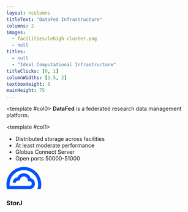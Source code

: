 ```yaml
---
layout: ncolumns
titleText: "DataFed Infrastructure"
columns: 2
images:
  - facilities/lehigh-cluster.png
  - null
titles:
  - null
  - "Ideal Computational Infrastructure"
titleClicks: [0, 1]
columnWidths: [1.5, 2]
textboxHeight: 0
mainHeight: 75
---
```


<template #col0>
**DataFed** is a federated research data management platform.
</template>

<template #col1>
<div v-click="1"  class="flex flex-col h-full">
  <div v-click="1" class="text-left gap-4 flex-1">
    <ul class="list-disc pl-4">
      <li>Distributed storage across facilities</li> 
      <li>At least moderate performance</li>
      <li>Globus Connect Server</li>
      <li>Open ports 50000-51000</li>
    </ul>
  </div>
  <div v-click="2" class="flex-1 flex justify-center items-center">
    <div class="flex flex-col items-center">
      <img src="/public/icon/storj.svg" class="h-[100px] object-contain" alt="Lehigh Cluster" />
      <h3>StorJ</h3>
    </div>
  </div>
</div>

</template>